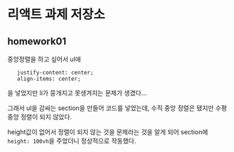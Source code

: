 # 리액트 과제 저장소

## homework01

중앙정렬을 하고 싶어서 ul에

```
   justify-content: center;
   align-items: center;
```

을 넣었지만 li가 뭉개지고 못생겨지는 문제가 생겼다...

그래서 ul을 감싸는 section을 만들어 코드를 넣었는데, 수직 중앙 정렬은 됐지만 수평 중앙 정렬이 되지 않았다.

height값이 없어서 정렬이 되지 않는 것을 문제라는 것을 알게 되어 section에 `height: 100vh`을 주었더니 정상적으로 작동했다.
